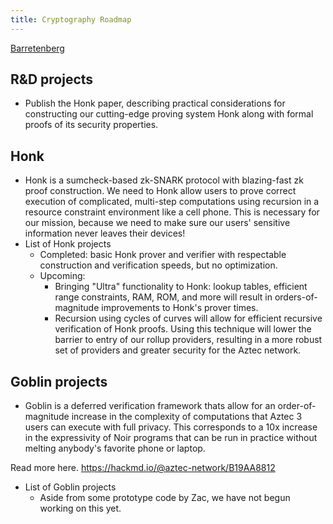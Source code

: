```yaml
---
title: Cryptography Roadmap
---
```


[Barretenberg](https://github.com/AztecProtocol/barretenberg/)

## R&D projects

- Publish the Honk paper, describing practical considerations for constructing our cutting-edge proving system Honk along with formal proofs of its security properties.

## Honk

- Honk is a sumcheck-based zk-SNARK protocol with blazing-fast zk proof construction. We need to Honk allow users to prove correct execution of complicated, multi-step computations using recursion in a resource constraint environment like a cell phone. This is necessary for our mission, because we need to make sure our users' sensitive information never leaves their devices!
- List of Honk projects
  - Completed: basic Honk prover and verifier with respectable construction and verification speeds, but no optimization.
  - Upcoming:
    - Bringing "Ultra" functionality to Honk: lookup tables, efficient range constraints, RAM, ROM, and more will result in orders-of-magnitude improvements to Honk's prover times.
    - Recursion using cycles of curves will allow for efficient recursive verification of Honk proofs. Using this technique will lower the barrier to entry of our rollup providers, resulting in a more robust set of providers and greater security for the Aztec network.

## Goblin projects

- Goblin is a deferred verification framework thats allow for an order-of-magnitude increase in the complexity of computations that Aztec 3 users can execute with full privacy. This corresponds to a 10x increase in the expressivity of Noir programs that can be run in practice without melting anybody's favorite phone or laptop.

Read more here. https://hackmd.io/@aztec-network/B19AA8812

- List of Goblin projects
  - Aside from some prototype code by Zac, we have not begun working on this yet.
